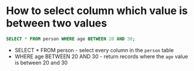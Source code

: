 # How to select column which value is between two values
```sql
SELECT * FROM person WHERE age BETWEEN 20 AND 30;
```

- SELECT * FROM person - select every column in the `person` table
- WHERE age BETWEEN 20 AND 30 - return records where the `age` value is between 20 and 30
